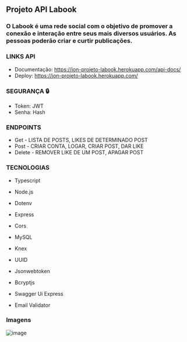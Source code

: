##  Projeto API Labook
### O Labook é uma rede social com o objetivo de promover a conexão e interação entre seus mais diversos usuários. As pessoas poderão criar e curtir publicações.


### LINKS API
- Documentação: https://jon-projeto-labook.herokuapp.com/api-docs/
- Deploy: https://jon-projeto-labook.herokuapp.com/

### SEGURANÇA 🔒
- Token: JWT
- Senha: Hash

### ENDPOINTS
- Get - LISTA DE POSTS, LIKES DE DETERMINADO POST
- Post - CRIAR CONTA, LOGAR, CRIAR POST, DAR LIKE
- Delete - REMOVER LIKE DE UM POST, APAGAR POST

### TECNOLOGIAS
- Typescript

- Node.js
- Dotenv
- Express
- Cors
- MySQL
- Knex
- UUID
- Jsonwebtoken
- Bcryptjs
- Swagger Ui Express
- Email Validator


### Imagens
![image](https://user-images.githubusercontent.com/20983673/192174885-2be7c343-91cf-4a11-a94c-77be90e2ff07.png)
